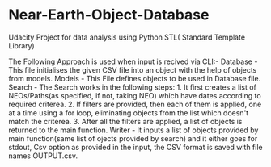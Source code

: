 # Near-Earth-Object-Database
Udacity Project for data analysis using Python STL( Standard Template Library) 

The Following Approach is used when input is recived via CLI:-
Database - This file initialises the given CSV file into an object with the help
           of objects from models.
Models - This File defines objects to be used in Database file.
Search - The Search works in the following steps:
          1. It first creates a list of NEOs/Paths(as specified, if not, taking NEO) which have 
             dates according to required criterea.
          2. If filters are provided, then each of them is applied, one at a time using a for loop,
             eliminating objects from the list which doesn't match the criterea.
          3. After all the filters are applied, a list of objects is returned to the main function.
Writer - It inputs a list of objects provided by main function(same list of ojects provided by search)
         and it either goes for stdout, Csv option as provided in the input, the CSV format is saved with
         file names OUTPUT.csv.

